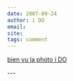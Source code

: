 ```yaml
---
date: 2007-09-24
author: i DO
email: 
site: 
tags: comment
---
```


<p><a href="http://www.artdecaux.nl/images/A7115.jpg">bien vu la photo i DO</a></p>
---